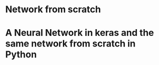 <h1>Network from scratch<h1>
<p>A Neural Network in keras and the same network from scratch in Python<p>
